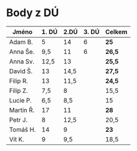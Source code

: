 # Body z DÚ

|Jméno      | 1. DÚ | 2.DÚ | 3. DÚ | Celkem    |
|-----------|-------|------|-------|-----------|
| Adam B.   |5      |14    |6      | **25**    |
| Anna Še.  |9,5    |11    |6      | **26,5**  |
| Anna Sv.  |12,5   |13    |       | **25,5**  |     
| David Š.  |13     |14,5  |       | **27,5**  |
| Filip R.  |13     |11,5  |       | **24,5**  |
| Filip Z.  |7,5    |8     |       | 15,5      |
| Lucie P.  |6,5    |8,5   |       | 15        |
| Martin Ř. |17     |11    |       | **28**    |
| Petr J.   |8      |12,5  |       | 20,5      |
| Tomáš H.  |14     |9     |       | **23**    |
| Vít K.    |9      |9,5   |       | 18,5      |
